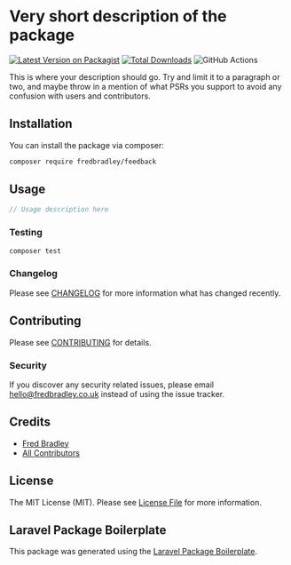 # Very short description of the package

[![Latest Version on Packagist](https://img.shields.io/packagist/v/fredbradley/feedback.svg?style=flat-square)](https://packagist.org/packages/fredbradley/feedback)
[![Total Downloads](https://img.shields.io/packagist/dt/fredbradley/feedback.svg?style=flat-square)](https://packagist.org/packages/fredbradley/feedback)
![GitHub Actions](https://github.com/fredbradley/feedback/actions/workflows/main.yml/badge.svg)

This is where your description should go. Try and limit it to a paragraph or two, and maybe throw in a mention of what PSRs you support to avoid any confusion with users and contributors.

## Installation

You can install the package via composer:

```bash
composer require fredbradley/feedback
```

## Usage

```php
// Usage description here
```

### Testing

```bash
composer test
```

### Changelog

Please see [CHANGELOG](CHANGELOG.md) for more information what has changed recently.

## Contributing

Please see [CONTRIBUTING](CONTRIBUTING.md) for details.

### Security

If you discover any security related issues, please email hello@fredbradley.co.uk instead of using the issue tracker.

## Credits

-   [Fred Bradley](https://github.com/fredbradley)
-   [All Contributors](../../contributors)

## License

The MIT License (MIT). Please see [License File](LICENSE.md) for more information.

## Laravel Package Boilerplate

This package was generated using the [Laravel Package Boilerplate](https://laravelpackageboilerplate.com).
